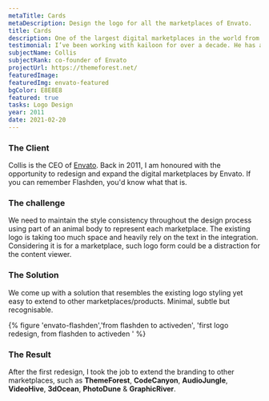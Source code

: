 ```yaml
---
metaTitle: Cards
metaDescription: Design the logo for all the marketplaces of Envato.
title: Cards
description: One of the largest digital marketplaces in the world from Envato.
testimonial: I’ve been working with kailoon for over a decade. He has a great combination of creativity, reliability and industry knowledge. He’s also a good human being and I would happily recommend him to anyone who needs someone with a lot of industry expertise.
subjectName: Collis
subjectRank: co-founder of Envato
projectUrl: https://themeforest.net/
featuredImage:
featuredImg: envato-featured
bgColor: E8E8E8
featured: true
tasks: Logo Design
year: 2011
date: 2021-02-20
---
```


<div class="col-start-3 col-end-9">

### The Client

Collis is the CEO of [Envato](https://envato.com 'visit external website'). Back in 2011, I am honoured with the opportunity to redesign and expand the digital marketplaces by Envato. If you can remember Flashden, you'd know what that is.

</div>

<div class="col-start-3 col-end-6">

### The challenge

We need to maintain the style consistency throughout the design process using part of an animal body to represent each marketplace. The existing logo is taking too much space and heavily rely on the text in the integration. Considering it is for a marketplace, such logo form could be a distraction for the content viewer.

</div>
<div class="col-start-6 col-end-9">

### The Solution

We come up with a solution that resembles the existing logo styling yet easy to extend to other marketplaces/products. Minimal, subtle but recognisable.

</div>

<div class="col-start-2 col-end-10">

{% figure 'envato-flashden','from flashden to activeden', 'first logo redesign, from flashden to activeden ' %}

</div>
<div class="col-start-3 col-end-9">

### The Result

After the first redesign, I took the job to extend the branding to other marketplaces, such as **ThemeForest**, **CodeCanyon**, **AudioJungle**, **VideoHive**, **3dOcean**, **PhotoDune** & **GraphicRiver**.

</div>
